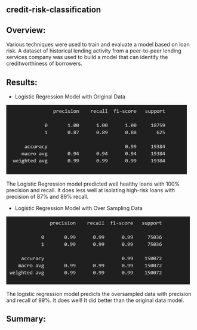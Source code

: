 ## credit-risk-classification

## Overview:
Various techniques were used to train and evaluate a model based on loan risk. A dataset of historical lending activity from a peer-to-peer lending services company was used to build a model that can identify the creditworthiness of borrowers.

## Results: 
- Logistic Regression Model with Original Data

![alt text](images/logical_regression_model.PNG)

The Logistic Regression model predicted well healthy loans with 100% precision and recall. It does less well at isolating high-risk loans with precision of 87% and 89% recall.

- Logistic Regression Model with Over Sampling Data
 
![alt text](images/random_oversampling_model.PNG)

The logistic regression model predicts the oversampled data with precision and recall of 99%.  It does well!  It did better than the original data model.

## Summary: 
